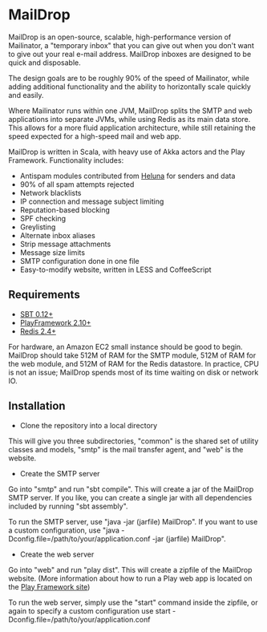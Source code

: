MailDrop
========

MailDrop is an open-source, scalable, high-performance version of Mailinator,
a "temporary inbox" that you can give out when you don't want to give out
your real e-mail address. MailDrop inboxes are designed to be quick and
disposable.

The design goals are to be roughly 90% of the speed of Mailinator, while
adding additional functionality and the ability to horizontally scale
quickly and easily.

Where Mailinator runs within one JVM, MailDrop splits the SMTP and web 
applications into separate JVMs, while using Redis as its main data store.
This allows for a more fluid application architecture, while still retaining
the speed expected for a high-speed mail and web app.

MailDrop is written in Scala, with heavy use of Akka actors and the Play
Framework. Functionality includes:

* Antispam modules contributed from [Heluna](https://heluna.com/) for
senders and data
* 90% of all spam attempts rejected
* Network blacklists
* IP connection and message subject limiting
* Reputation-based blocking
* SPF checking
* Greylisting
* Alternate inbox aliases
* Strip message attachments
* Message size limits
* SMTP configuration done in one file
* Easy-to-modify website, written in LESS and CoffeeScript


Requirements
------------

* [SBT 0.12+](http://www.scala-sbt.org/)
* [PlayFramework 2.10+](http://www.playframework.com/)
* [Redis 2.4+](http://redis.io/)

For hardware, an Amazon EC2 small instance should be good to begin.
MailDrop should take 512M of RAM for the SMTP module, 512M of RAM for
the web module, and 512M of RAM for the Redis datastore. In practice,
CPU is not an issue; MailDrop spends most of its time waiting on disk
or network IO.


Installation
------------

* Clone the repository into a local directory

This will give you three subdirectories, "common" is the shared set of utility
classes and models, "smtp" is the mail transfer agent, and "web" is the
website.

* Create the SMTP server

Go into "smtp" and run "sbt compile". This will create a jar of the MailDrop
SMTP server. If you like, you can create a single jar with all dependencies
included by running "sbt assembly".

To run the SMTP server, use "java -jar (jarfile) MailDrop". If you want to use a
custom configuration, use "java -Dconfig.file=/path/to/your/application.conf
-jar (jarfile) MailDrop".

* Create the web server

Go into "web" and run "play dist". This will create a zipfile of the MailDrop
website. (More information about how to run a Play web app is located on the
[Play Framework site](http://www.playframework.com/))

To run the web server, simply use the "start" command inside the zipfile, or
again to specify a custom configuration use start 
-Dconfig.file=/path/to/your/application.conf


